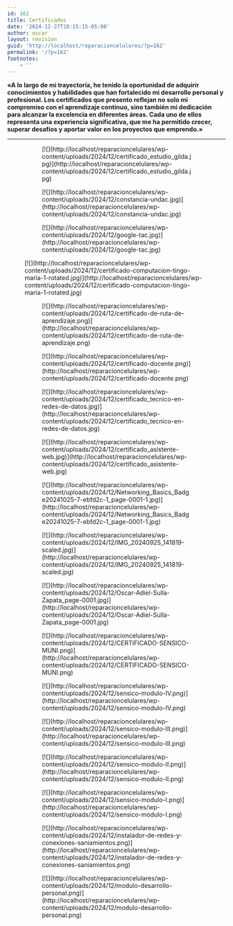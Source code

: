 ```yaml
---
id: 162
title: Certificados
date: '2024-12-27T18:15:15-05:00'
author: oscar
layout: revision
guid: 'http://localhost/reparacioncelulares/?p=162'
permalink: '/?p=162'
footnotes:
    - ''
---
```


**«A lo largo de mi trayectoria, he tenido la oportunidad de adquirir conocimientos y habilidades que han fortalecido mi desarrollo personal y profesional. Los certificados que presento reflejan no solo mi compromiso con el aprendizaje continuo, sino también mi dedicación para alcanzar la excelencia en diferentes áreas. Cada uno de ellos representa una experiencia significativa, que me ha permitido crecer, superar desafíos y aportar valor en los proyectos que emprendo.»**

---

<figure class="wp-block-gallery has-nested-images columns-3 is-cropped has-pale-cyan-blue-background-color has-background wp-block-gallery-17 is-layout-flex wp-block-gallery-is-layout-flex"><figure class="wp-block-image size-full">[![](http://localhost/reparacioncelulares/wp-content/uploads/2024/12/certificado_estudio_gilda.jpg)](http://localhost/reparacioncelulares/wp-content/uploads/2024/12/certificado_estudio_gilda.jpg)</figure><figure class="wp-block-image size-full">[![](http://localhost/reparacioncelulares/wp-content/uploads/2024/12/constancia-undac.jpg)](http://localhost/reparacioncelulares/wp-content/uploads/2024/12/constancia-undac.jpg)</figure><figure class="wp-block-image size-full">[![](http://localhost/reparacioncelulares/wp-content/uploads/2024/12/google-tac.jpg)](http://localhost/reparacioncelulares/wp-content/uploads/2024/12/google-tac.jpg)</figure><figure class="wp-block-image size-full" style="margin-top:0;margin-right:0;margin-bottom:0;margin-left:0">[![](http://localhost/reparacioncelulares/wp-content/uploads/2024/12/certificado-computacion-tingo-maria-1-rotated.jpg)](http://localhost/reparacioncelulares/wp-content/uploads/2024/12/certificado-computacion-tingo-maria-1-rotated.jpg)</figure><figure class="wp-block-image size-full">[![](http://localhost/reparacioncelulares/wp-content/uploads/2024/12/certificado-de-ruta-de-aprendizaje.png)](http://localhost/reparacioncelulares/wp-content/uploads/2024/12/certificado-de-ruta-de-aprendizaje.png)</figure><figure class="wp-block-image size-full">[![](http://localhost/reparacioncelulares/wp-content/uploads/2024/12/certificado-docente.png)](http://localhost/reparacioncelulares/wp-content/uploads/2024/12/certificado-docente.png)</figure><figure class="wp-block-image size-full">[![](http://localhost/reparacioncelulares/wp-content/uploads/2024/12/certificado_tecnico-en-redes-de-datos.jpg)](http://localhost/reparacioncelulares/wp-content/uploads/2024/12/certificado_tecnico-en-redes-de-datos.jpg)</figure><figure class="wp-block-image size-full">[![](http://localhost/reparacioncelulares/wp-content/uploads/2024/12/certificado_asistente-web.jpg)](http://localhost/reparacioncelulares/wp-content/uploads/2024/12/certificado_asistente-web.jpg)</figure><figure class="wp-block-image size-full">[![](http://localhost/reparacioncelulares/wp-content/uploads/2024/12/Networking_Basics_Badge20241025-7-ebfd2c-1_page-0001-1.jpg)](http://localhost/reparacioncelulares/wp-content/uploads/2024/12/Networking_Basics_Badge20241025-7-ebfd2c-1_page-0001-1.jpg)</figure><figure class="wp-block-image size-full">[![](http://localhost/reparacioncelulares/wp-content/uploads/2024/12/IMG_20240925_141819-scaled.jpg)](http://localhost/reparacioncelulares/wp-content/uploads/2024/12/IMG_20240925_141819-scaled.jpg)</figure><figure class="wp-block-image size-full">[![](http://localhost/reparacioncelulares/wp-content/uploads/2024/12/Oscar-Adiel-Sulla-Zapata_page-0001.jpg)](http://localhost/reparacioncelulares/wp-content/uploads/2024/12/Oscar-Adiel-Sulla-Zapata_page-0001.jpg)</figure><figure class="wp-block-image size-full">[![](http://localhost/reparacioncelulares/wp-content/uploads/2024/12/CERTIFICADO-SENSICO-MUNI.png)](http://localhost/reparacioncelulares/wp-content/uploads/2024/12/CERTIFICADO-SENSICO-MUNI.png)</figure><figure class="wp-block-image size-full">[![](http://localhost/reparacioncelulares/wp-content/uploads/2024/12/sensico-modulo-IV.png)](http://localhost/reparacioncelulares/wp-content/uploads/2024/12/sensico-modulo-IV.png)</figure><figure class="wp-block-image size-full">[![](http://localhost/reparacioncelulares/wp-content/uploads/2024/12/sensico-modulo-III.png)](http://localhost/reparacioncelulares/wp-content/uploads/2024/12/sensico-modulo-III.png)</figure><figure class="wp-block-image size-full">[![](http://localhost/reparacioncelulares/wp-content/uploads/2024/12/sensico-modulo-II.png)](http://localhost/reparacioncelulares/wp-content/uploads/2024/12/sensico-modulo-II.png)</figure><figure class="wp-block-image size-full">[![](http://localhost/reparacioncelulares/wp-content/uploads/2024/12/sensico-modulo-I.png)](http://localhost/reparacioncelulares/wp-content/uploads/2024/12/sensico-modulo-I.png)</figure><figure class="wp-block-image size-full">[![](http://localhost/reparacioncelulares/wp-content/uploads/2024/12/instalador-de-redes-y-conexiones-saniamientos.png)](http://localhost/reparacioncelulares/wp-content/uploads/2024/12/instalador-de-redes-y-conexiones-saniamientos.png)</figure><figure class="wp-block-image size-full">[![](http://localhost/reparacioncelulares/wp-content/uploads/2024/12/modulo-desarrollo-personal.png)](http://localhost/reparacioncelulares/wp-content/uploads/2024/12/modulo-desarrollo-personal.png)</figure></figure>